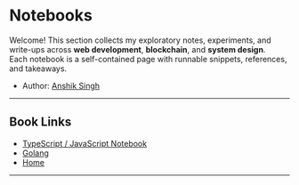 # Notebooks

Welcome! This section collects my exploratory notes, experiments, and write-ups across **web development**, **blockchain**, and **system design**.  
Each notebook is a self-contained page with runnable snippets, references, and takeaways.

- Author: [Anshik Singh](https://iamanshik.online/cv)  

---

## Book Links

- [TypeScript / JavaScript Notebook](https://ts-notebook.iamanshik.online)  
- [Golang](https://go-notebook.iamanshik.online)  
- [Home](https://iamanshik.online)  

---

